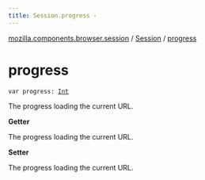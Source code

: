 ```yaml
---
title: Session.progress - 
---
```


[mozilla.components.browser.session](../index.html) / [Session](index.html) / [progress](./progress.html)

# progress

`var progress: `[`Int`](https://kotlinlang.org/api/latest/jvm/stdlib/kotlin/-int/index.html)

The progress loading the current URL.

**Getter**

The progress loading the current URL.

**Setter**

The progress loading the current URL.


